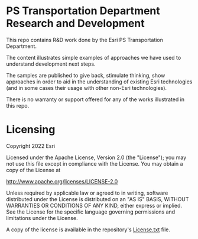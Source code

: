 # PS Transportation Department Research and Development 

This repo contains R&D work done by the Esri PS Transportation Department. 

The content illustrates simple examples of approaches we have used to understand development next steps. 

The samples are published to give back, stimulate thinking, show approaches in order to aid in the understanding of existing Esri technologies (and in some cases their usage with other non-Esri technologies). 

There is no warranty or support offered for any of the works illustrated in this repo.

# Licensing
Copyright 2022 Esri

Licensed under the Apache License, Version 2.0 (the "License"); you may not use this file except in compliance with the License. You may obtain a copy of the License at

http://www.apache.org/licenses/LICENSE-2.0

Unless required by applicable law or agreed to in writing, software distributed under the License is distributed on an "AS IS" BASIS, WITHOUT WARRANTIES OR CONDITIONS OF ANY KIND, either express or implied. See the License for the specific language governing permissions and limitations under the License.

A copy of the license is available in the repository's [License.txt](https://github.com/rlmeyering/PS-Transportation_Dept_RD/blob/master/License.txt) file.
